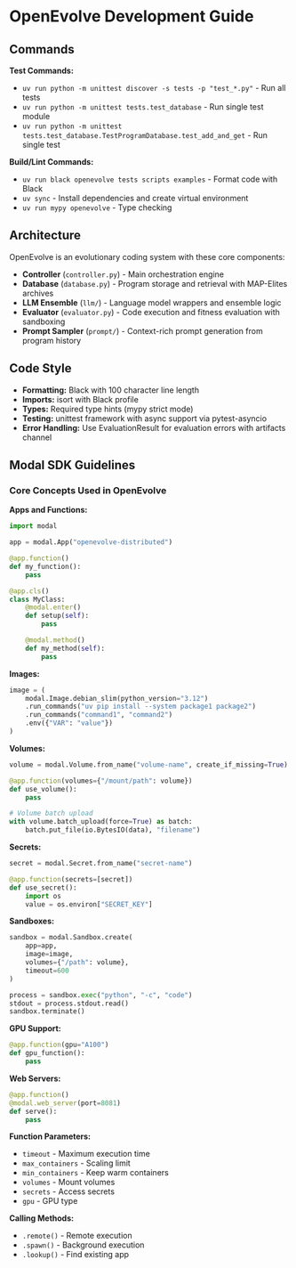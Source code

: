 # OpenEvolve Development Guide

## Commands

**Test Commands:**
- `uv run python -m unittest discover -s tests -p "test_*.py"` - Run all tests
- `uv run python -m unittest tests.test_database` - Run single test module
- `uv run python -m unittest tests.test_database.TestProgramDatabase.test_add_and_get` - Run single test

**Build/Lint Commands:**
- `uv run black openevolve tests scripts examples` - Format code with Black
- `uv sync` - Install dependencies and create virtual environment
- `uv run mypy openevolve` - Type checking

## Architecture

OpenEvolve is an evolutionary coding system with these core components:
- **Controller** (`controller.py`) - Main orchestration engine
- **Database** (`database.py`) - Program storage and retrieval with MAP-Elites archives
- **LLM Ensemble** (`llm/`) - Language model wrappers and ensemble logic
- **Evaluator** (`evaluator.py`) - Code execution and fitness evaluation with sandboxing
- **Prompt Sampler** (`prompt/`) - Context-rich prompt generation from program history

## Code Style

- **Formatting:** Black with 100 character line length
- **Imports:** isort with Black profile
- **Types:** Required type hints (mypy strict mode)
- **Testing:** unittest framework with async support via pytest-asyncio
- **Error Handling:** Use EvaluationResult for evaluation errors with artifacts channel

## Modal SDK Guidelines

### Core Concepts Used in OpenEvolve

**Apps and Functions:**
```python
import modal

app = modal.App("openevolve-distributed")

@app.function()
def my_function():
    pass

@app.cls()
class MyClass:
    @modal.enter()
    def setup(self):
        pass

    @modal.method()
    def my_method(self):
        pass
```

**Images:**
```python
image = (
    modal.Image.debian_slim(python_version="3.12")
    .run_commands("uv pip install --system package1 package2")
    .run_commands("command1", "command2")
    .env({"VAR": "value"})
)
```

**Volumes:**
```python
volume = modal.Volume.from_name("volume-name", create_if_missing=True)

@app.function(volumes={"/mount/path": volume})
def use_volume():
    pass

# Volume batch upload
with volume.batch_upload(force=True) as batch:
    batch.put_file(io.BytesIO(data), "filename")
```

**Secrets:**
```python
secret = modal.Secret.from_name("secret-name")

@app.function(secrets=[secret])
def use_secret():
    import os
    value = os.environ["SECRET_KEY"]
```

**Sandboxes:**
```python
sandbox = modal.Sandbox.create(
    app=app,
    image=image,
    volumes={"/path": volume},
    timeout=600
)

process = sandbox.exec("python", "-c", "code")
stdout = process.stdout.read()
sandbox.terminate()
```

**GPU Support:**
```python
@app.function(gpu="A100")
def gpu_function():
    pass
```

**Web Servers:**
```python
@app.function()
@modal.web_server(port=8081)
def serve():
    pass
```

**Function Parameters:**
- `timeout` - Maximum execution time
- `max_containers` - Scaling limit
- `min_containers` - Keep warm containers
- `volumes` - Mount volumes
- `secrets` - Access secrets
- `gpu` - GPU type

**Calling Methods:**
- `.remote()` - Remote execution
- `.spawn()` - Background execution
- `.lookup()` - Find existing app
